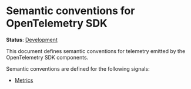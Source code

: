 <!--- Hugo front matter used to generate the website version of this page:
linkTitle: OpenTelemetry SDK
--->

# Semantic conventions for OpenTelemetry SDK

**Status**: [Development][DocumentStatus]

This document defines semantic conventions for telemetry emitted by the OpenTelemetry SDK components.

Semantic conventions are defined for the following signals:

- [Metrics](sdk-metrics.md)

[DocumentStatus]: https://opentelemetry.io/docs/specs/otel/document-status
